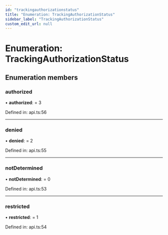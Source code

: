 ```yaml
---
id: "trackingauthorizationstatus"
title: "Enumeration: TrackingAuthorizationStatus"
sidebar_label: "TrackingAuthorizationStatus"
custom_edit_url: null
---
```


# Enumeration: TrackingAuthorizationStatus

## Enumeration members

### authorized

• **authorized**: = 3

Defined in: api.ts:56

___

### denied

• **denied**: = 2

Defined in: api.ts:55

___

### notDetermined

• **notDetermined**: = 0

Defined in: api.ts:53

___

### restricted

• **restricted**: = 1

Defined in: api.ts:54
